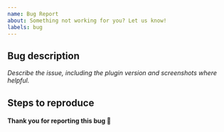 ```yaml
---
name: Bug Report
about: Something not working for you? Let us know!
labels: bug
---
```


## Bug description

_Describe the issue, including the plugin version and screenshots where
helpful._

## Steps to reproduce

#### Thank you for reporting this bug 🐺
